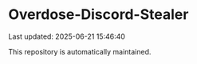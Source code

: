 # Overdose-Discord-Stealer

Last updated: 2025-06-21 15:46:40

This repository is automatically maintained.
